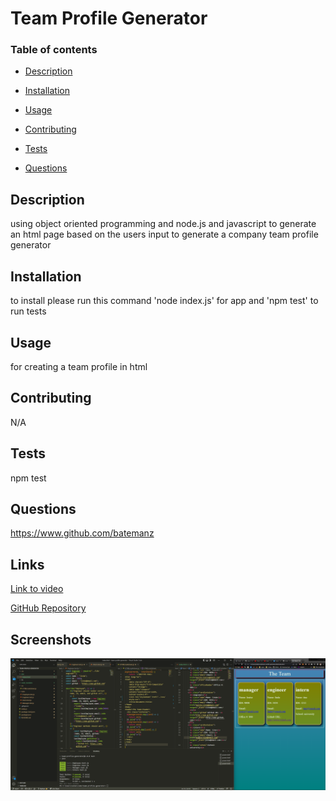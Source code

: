 # Team Profile Generator

### Table of contents

- [Description](#description)
- [Installation](#installation)
- [Usage](#usage)

- [Contributing](#contributing)
- [Tests](#tests)
- [Questions](#questions)

## Description

using object oriented programming and node.js and javascript to generate an html page based on the users input to generate a company team profile generator

## Installation

to install please run this command
'node index.js' for app and 'npm test' to run tests

## Usage

for creating a team profile in html

## Contributing

N/A

## Tests

npm test

## Questions

https://www.github.com/batemanz

## Links

[Link to video](https://youtu.be/R80fdWqZ4Bo)

[GitHub Repository](https://github.com/batemanz/team-profile-generator.git)

## Screenshots

![Fullscreen screenshot](./images/screenFull.png)
